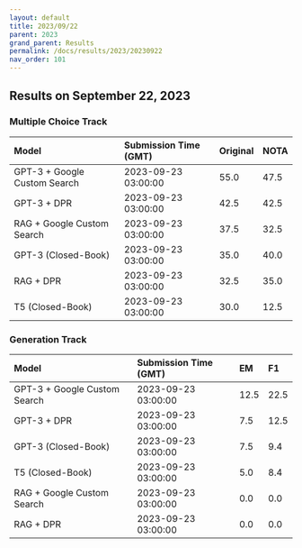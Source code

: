 ```yaml
---
layout: default
title: 2023/09/22
parent: 2023
grand_parent: Results
permalink: /docs/results/2023/20230922
nav_order: 101
---
```


## Results on September 22, 2023

### Multiple Choice Track

| Model        | Submission Time (GMT) | Original | NOTA | 
|:-------------|:---------|:---------|:-----|
|GPT-3 + Google Custom Search|2023-09-23 03:00:00|55.0|47.5|
|GPT-3 + DPR|2023-09-23 03:00:00|42.5|42.5|
|RAG + Google Custom Search|2023-09-23 03:00:00|37.5|32.5|
|GPT-3 (Closed-Book)|2023-09-23 03:00:00|35.0|40.0|
|RAG + DPR|2023-09-23 03:00:00|32.5|35.0|
|T5 (Closed-Book)|2023-09-23 03:00:00|30.0|12.5|



### Generation Track

| Model        | Submission Time (GMT) | EM | F1 | 
|:-------------|:---------|:---------|:-----|
|GPT-3 + Google Custom Search|2023-09-23 03:00:00|12.5|22.5|
|GPT-3 + DPR|2023-09-23 03:00:00|7.5|12.5|
|GPT-3 (Closed-Book)|2023-09-23 03:00:00|7.5|9.4|
|T5 (Closed-Book)|2023-09-23 03:00:00|5.0|8.4|
|RAG + Google Custom Search|2023-09-23 03:00:00|0.0|0.0|
|RAG + DPR|2023-09-23 03:00:00|0.0|0.0|

